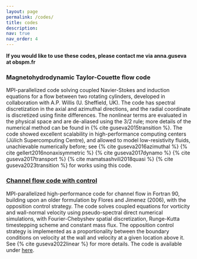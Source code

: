 ```yaml
---
layout: page
permalink: /codes/
title: codes
description: 
nav: true
nav_order: 4
---
```


**If you would like to use these codes, please contact me via anna.guseva at obspm.fr**

### Magnetohydrodynamic Taylor-Couette flow code

MPI-parallelized code solving coupled Navier-Stokes and induction equations for a flow between two rotating cylinders, developed in collaboration with A.P. Willis (U. Sheffield, UK). The code has spectral discretization in the axial and azimuthal directions, and the radial coordinate is discretized using finite differences. The nonlinear terms are evaluated in the physical space and are de-aliased using the 3/2 rule; more details of the numerical method can be found in {% cite guseva2015transition %}. The code showed excellent scalability in high-performance computing centers (Jülich Supercomputing Centre), and allowed to model low-resistivity fluids, unachievable numerically before; see {% cite guseva2016azimuthal %} {% cite gellert2016nonaxisymmetric %} {% cite guseva2017dynamo %} {% cite guseva2017transport %} {% cite mamatsashvili2018quasi %} {% cite guseva2023transition %} for works using this code.


### [Channel flow code with control](https://github.com/aaguseva/ChannelFlowControl)

MPI-parallelized high-performance code for channel flow in Fortran 90, building upon an older formulation by Flores and Jimenez (2006), with the opposition control strategy. The code solves coupled equations for vorticity and wall-normal velocity using pseudo-spectral direct numerical simulations, with Fourier-Chebyshev spatial discretization, Runge-Kutta timestepping scheme and constant mass flux. The opposition control strategy is implemented as a proportionality between the boundary conditions on velocity at the wall and velocity at a given location above it. See {% cite guseva2022linear %} for more details. The code is available under [here](https://github.com/aaguseva/ChannelFlowControl).


